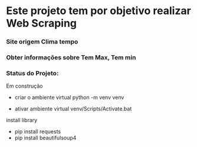 # Este projeto tem por objetivo realizar Web Scraping
### Site origem Clima tempo
### Obter informações sobre Tem Max, Tem min

### Status do Projeto:
Em construção


* criar o ambiente virtual
python -m venv venv

* ativar ambiente virtual
venv/Scripts/Activate.bat

install library
* pip install requests
* pip install beautifulsoup4